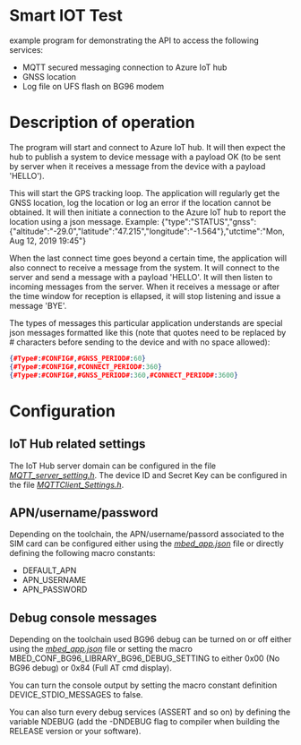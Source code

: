 # Smart IOT Test
example program for demonstrating the API to access the following services:
- MQTT secured messaging connection to Azure IoT hub
- GNSS location 
- Log file on UFS flash on BG96 modem

# Description of operation
The program will start and connect to Azure IoT hub. It will then expect the hub to publish a system to device message with a payload OK (to be sent by server when it receives a message from the device with a payload 'HELLO').

This will start the GPS tracking loop. The application will regularly get the GNSS location, log the location or log an error if the location cannot be obtained. It will then initiate a connection to the Azure IoT hub to report the location using a json message. Example:
{"type":"STATUS","gnss":{"altitude":"-29.0","latitude":"47.215","longitude":"-1.564"},"utctime":"Mon, Aug 12, 2019 19:45"}

When the last connect time goes beyond a certain time, the application will also connect to receive a message from the system. It will connect to the server and send a message with a payload 'HELLO'. It will then listen to incoming messages from the server. When it receives a message or after the time window for reception is ellapsed, it will stop listening and issue a message 'BYE'.

The types of messages this particular application understands are special json messages formatted like this (note that quotes need to be replaced by # characters before sending to the device and with no space allowed):
```json
{#Type#:#CONFIG#,#GNSS_PERIOD#:60}
{#Type#:#CONFIG#,#CONNECT_PERIOD#:360}
{#Type#:#CONFIG#,#GNSS_PERIOD#:360,#CONNECT_PERIOD#:3600}
```

# Configuration

## IoT Hub related settings
The IoT Hub server domain can be configured in the file [_MQTT_server_setting.h_](./MQTT_server_setting.h). 
The device ID and Secret Key can be configured in the file [_MQTTClient_Settings.h_](./MQTTClient_Settings.h).

## APN/username/password
Depending on the toolchain, the APN/username/passord associated to the SIM card can be configured either using the [_mbed_app.json_](./mbed_app.json) file or directly defining the following macro constants:
- DEFAULT_APN
- APN_USERNAME
- APN_PASSWORD

## Debug console messages
Depending on the toolchain used BG96 debug can be turned on or off either using the [_mbed_app.json_](./mbed_app.json) file or setting the macro MBED_CONF_BG96_LIBRARY_BG96_DEBUG_SETTING to either 0x00 (No BG96 debug) or 0x84 (Full AT cmd display). 

You can turn the console output by setting the macro constant definition DEVICE_STDIO_MESSAGES to false.

You can also turn every debug services (ASSERT and so on) by defining the variable NDEBUG (add the -DNDEBUG flag to compiler when building the RELEASE version or your software).
